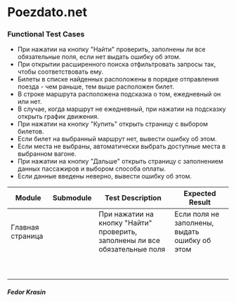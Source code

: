 # Poezdato.net
### Functional Test Cases

* При нажатии на кнопку "Найти" проверить, заполнены ли все обязательные поля, если нет выдать ошибку об этом.
* При открытии расширенного поиска отфильтровать запросы так, чтобы соответствовать ему.
* Билеты в списке найденных расположены в порядке отправления поезда - чем раньше, тем выше расположен билет.
* В строке маршрута расположена подсказка о том, ежедневный он или нет.
* В случае, когда маршрут не ежедневный, при нажатии на подсказку открыть график движения.
* При нажатии на кнопку "Купить" открыть страницу с выбором билетов.
* Если билет на выбранный маршрут нет, вывести ошибку об этом.
* Если места не выбраны, автоматически выбрать доступные места в выбранном вагоне.
* При нажатии на кнопку "Дальше" открыть страницу с заполнением данных пассажиров и выбором способа оплаты.
* Если данные введены неверно, вывести ошибку об этом.

| Module | Submodule | Test Description | Expected Result |
| ------ | ------ | ------ | ------ |
|Главная страница||При нажатии на кнопку "Найти" проверить, заполнены ли все обязательные поля|Если поля не заполнены, выдать ошибку об этом|
|||||
|||||
|||||
|||||
|||||
|||||
|||||
|||||
|||||

##### Fedor Krasin
